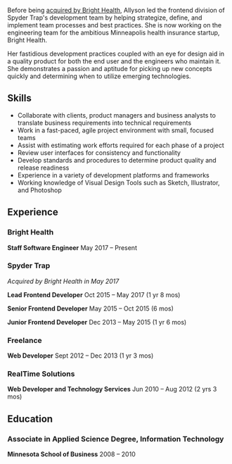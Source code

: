 Before being [acquired by Bright Health](http://tcbmag.com/news/articles/2017/july/bright-health-acquires-marketing-agency-spyder-tra), Allyson led the frontend division of Spyder Trap's development team by helping strategize, define, and implement team processes and best practices. She is now working on the engineering team for the ambitious Minneapolis health insurance startup, Bright Health.

Her fastidious development practices coupled with an eye for design aid in a quality product for both the end user and the engineers who maintain it. She demonstrates a passion and aptitude for picking up new concepts quickly and determining when to utilize emerging technologies.


## Skills
- Collaborate with clients, product managers and business analysts to translate business requirements into technical requirements
- Work in a fast-paced, agile project environment with small, focused teams
- Assist with estimating work efforts required for each phase of a project
- Review user interfaces for consistency and functionality
- Develop standards and procedures to determine product quality and release readiness
- Experience in a variety of development platforms and frameworks
- Working knowledge of Visual Design Tools such as Sketch, Illustrator, and Photoshop


## Experience

### Bright Health

**Staff Software Engineer** May 2017 – Present


### Spyder Trap
_Acquired by Bright Health in May 2017_

**Lead Frontend Developer** Oct 2015 – May 2017 (1 yr 8 mos)

**Senior Frontend Developer** May 2015 – Oct 2015 (6 mos)

**Junior Frontend Developer** Dec 2013 – May 2015 (1 yr 6 mos)


### Freelance
**Web Developer** Sept 2012 – Dec 2013 (1 yr 3 mos)


### RealTime Solutions
**Web Developer and Technology Services** Jun 2010 – Aug 2012 (2 yrs 3 mos)



## Education

### Associate in Applied Science Degree, Information Technology
**Minnesota School of Business** 2008 – 2010

